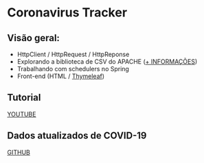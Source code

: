 # Coronavirus Tracker

<h2>Visão geral:</h2>

- HttpClient / HttpRequest / HttpReponse
- Explorando a biblioteca de CSV do APACHE ([+ INFORMAÇÕES](https://commons.apache.org/proper/commons-csv/user-guide.html))
- Trabalhando com schedulers no Spring
- Front-end (HTML / [Thymeleaf](https://www.thymeleaf.org/))

<h2>Tutorial</h2>

[YOUTUBE](https://www.youtube.com/watch?v=8hjNG9GZGnQ&t=3029s)

<h2>Dados atualizados de COVID-19</h2>

[GITHUB](https://github.com/CSSEGISandData/COVID-19)
